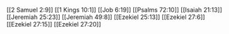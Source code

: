 [[2 Samuel 2:9]]
[[1 Kings 10:1]]
[[Job 6:19]]
[[Psalms 72:10]]
[[Isaiah 21:13]]
[[Jeremiah 25:23]]
[[Jeremiah 49:8]]
[[Ezekiel 25:13]]
[[Ezekiel 27:6]]
[[Ezekiel 27:15]]
[[Ezekiel 27:20]]

